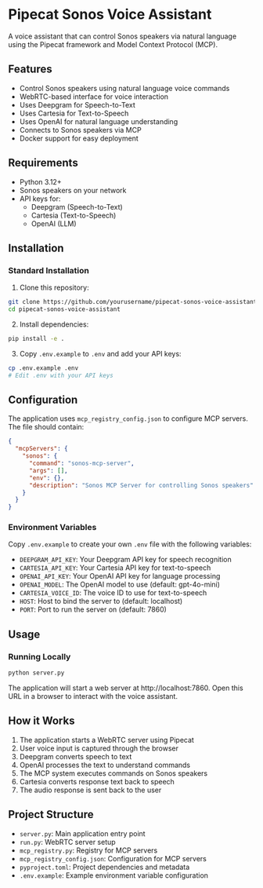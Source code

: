 # Pipecat Sonos Voice Assistant

A voice assistant that can control Sonos speakers via natural language using the Pipecat framework and Model Context Protocol (MCP).

## Features

- Control Sonos speakers using natural language voice commands
- WebRTC-based interface for voice interaction
- Uses Deepgram for Speech-to-Text
- Uses Cartesia for Text-to-Speech
- Uses OpenAI for natural language understanding
- Connects to Sonos speakers via MCP
- Docker support for easy deployment

## Requirements

- Python 3.12+
- Sonos speakers on your network
- API keys for:
  - Deepgram (Speech-to-Text)
  - Cartesia (Text-to-Speech)
  - OpenAI (LLM)

## Installation

### Standard Installation

1. Clone this repository:
```bash
git clone https://github.com/yourusername/pipecat-sonos-voice-assistant.git
cd pipecat-sonos-voice-assistant
```

2. Install dependencies:
```bash
pip install -e .
```

3. Copy `.env.example` to `.env` and add your API keys:
```bash
cp .env.example .env
# Edit .env with your API keys
```

## Configuration

The application uses `mcp_registry_config.json` to configure MCP servers. The file should contain:

```json
{
  "mcpServers": {
    "sonos": {
      "command": "sonos-mcp-server",
      "args": [],
      "env": {},
      "description": "Sonos MCP Server for controlling Sonos speakers"
    }
  }
}
```

### Environment Variables

Copy `.env.example` to create your own `.env` file with the following variables:

- `DEEPGRAM_API_KEY`: Your Deepgram API key for speech recognition
- `CARTESIA_API_KEY`: Your Cartesia API key for text-to-speech
- `OPENAI_API_KEY`: Your OpenAI API key for language processing
- `OPENAI_MODEL`: The OpenAI model to use (default: gpt-4o-mini)
- `CARTESIA_VOICE_ID`: The voice ID to use for text-to-speech
- `HOST`: Host to bind the server to (default: localhost)
- `PORT`: Port to run the server on (default: 7860)

## Usage

### Running Locally

```bash
python server.py
```

The application will start a web server at http://localhost:7860. Open this URL in a browser to interact with the voice assistant.


## How it Works

1. The application starts a WebRTC server using Pipecat
2. User voice input is captured through the browser
3. Deepgram converts speech to text
4. OpenAI processes the text to understand commands
5. The MCP system executes commands on Sonos speakers
6. Cartesia converts response text back to speech
7. The audio response is sent back to the user

## Project Structure

- `server.py`: Main application entry point
- `run.py`: WebRTC server setup
- `mcp_registry.py`: Registry for MCP servers
- `mcp_registry_config.json`: Configuration for MCP servers
- `pyproject.toml`: Project dependencies and metadata
- `.env.example`: Example environment variable configuration
